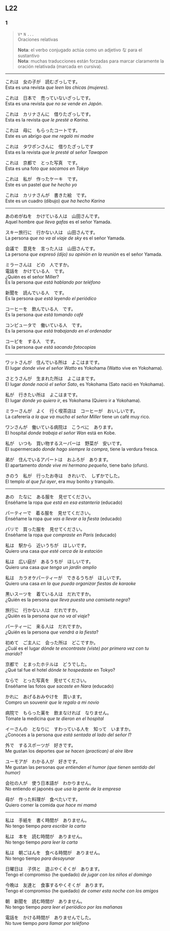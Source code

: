 L22
---


### 1

> ``` V* ``` ``` N ``` ``` ... ```  
> Oraciones relativas   
> 
> **Nota**: el verbo conjugado actúa como un adjetivo な para el sustantivo  
> **Nota**: muchas traducciones están forzadas para marcar claramente la oración relativada (marcada en cursiva). 

***

これは　女の子が　読むざっしです。  
Esta es una revista *que leen las chicas (mujeres)*.

これは　日本で　売っていないざっしです。  
Esta es una revista *que no se vende en Japón*.

これは　カリナさんに　借りたざっしです。  
Esta es la revista *que le presté a Karina.* 

これは　母に　もらったコートです。  
Este es un abrigo *que me regaló mi madre*

これは　タワポンさんに　借りたざっしです  
Esta es la revista *que le presté al señor Tawapon*

これは　京都で　とった写真　です。  
Esta es una foto *que sacamos en Tokyo*

これは　私が　作ったケーキ　です。  
Este es un pastel *que he hecho yo*

これは　カリナさんが　書きた絵　です。  
Este es un cuadro (dibujo) *que ha hecho Karina*

***

あのめがねを　かけている人は　山田さんです。  
Aquel hombre *que lleva gafas* es el señor Yamada. 

スキー旅行に　行かない人は　山田さんです。  
La persona *que no va al viaje de sky* es el señor Yamada. 

会議で　意見を　言った人は　山田さんです。  
La persona *que expresó (dijo) su opinión en la reunión* es el señor Yamada.

ミラーさんは　どの　人ですか。  
電話を　かけている人　です。  
¿Quién es el señor Miller?  
Es la persona *que está hablando por teléfono*

新聞を　読んでいる人　です。  
Es la persona *que está leyendo el periódico*

コーヒーを　飲んでいる人　です。  
Es la persona *que está tomando café*

コンピュータで　働いている人　です。  
Es la persona *que está trabajando en el ordenador*

コーピを　する人　です。  
Es la persona *que está sacando fotocopias*

***

ワットさんが　住んでいる所は　よこはまです。  
El lugar *donde vive el señor Watto* es Yokohama (Watto vive en Yokohama).

さとうさんが　生まれた所は　よこはまです。  
El lugar *donde nació el señor Sato*, es Yokohama (Sato nació en Yokohama).

私が　行きたい所は　よこはまです。  
El lugar *donde yo quiero ir*, es Yokohama (Quiero ir a Yokohama).

ミラーさんが　よく　行く喫茶店は　コーヒーが　おいしいです。  
La caferería *a la que va mucho el señor Miller* tiene un café muy rico.

ワンさんが　働いている病院は　こうべに　あります。  
El hospital *donde trabaja el señor Wan* está en Kobe.

私が　いつも　買い物するスーパーは　野菜が　安いです。  
El supermercado *donde hago siempre la compra*, tiene la verdura fresca.

弟が　住んでいるアパートは　おふろが　あります。  
El apartamento *donde vive mi hermano pequeño*, tiene baño (ofuro).

きのう　私が　行ったお寺は　きれいで、　しずかでした。  
El templo *al que fui ayer*, era muy bonito y tranquilo.

***

あの　たなに　ある服を　見せてください。  
Enséñame la ropa *que está en esa estantería* (educado)

パーティーで　着る服を　見せてください。  
Enséñame la ropa *que vas a llevar a la fiesta* (educado)

パリで　買った服を　見せてください。  
Enséñame la ropa *que compraste en París* (educado)

私は　駅から　近いうちが　ほしいです。  
Quiero una casa *que esté cerca de la estación*

私は　広い庭が　あるうちが　ほしいです。  
Quiero una casa *que tenga un jardín amplio*

私は　カラオケパーティーが　できるうちが　ほしいです。  
Quiero una casa *en la que pueda organizar fiestas de karaoke*

黒いスーツを　着ている人は　だれですか。  
¿Quién es la persona *que lleva puesta una camiseta negra*?

旅行に　行かない人は　だれですか。  
¿Quién es la persona *que no va al viaje*?

パーティーに　来る人は　だれですか。  
¿Quién es la persona *que vendrá a la fiesta*?

初めて　ご主人に　会った所は　どこですか。  
¿Cuál es el lugar *dónde te encontraste (viste) por primera vez con tu marido*?

京都で　とまったホテルは　どうでした。  
¿Qué tal fue el hotel *dónde te hospedaste* en Tokyo?

ならで　とった写真を　見せてください。  
Enséñame las fotos *que sacaste en Nara* (educado)

かれに　あげるおみやけを　買います。  
Compro un souvenir *que le regalo a mi novio*

病院で　もらった薬を　飲まなければ　なりません。  
Tómate la medicina *que te dieron en el hospital*

イーさんの　となりに　すわっている人を　知って　いますか。  
¿Conoces a la persona *que está sentada al lado del señor I*?

外で　するスポーツが　好きです。  
Me gustan los deportes *que se hacen (practican) al aire libre*

ユーモアが　わかる人が　好きです。  
Me gustan las personas *que entienden el humor (que tienen sentido del humor)*

会社の人が　使う日本語が　わかりません。  
No entiendo el japonés *que usa la gente de la empresa*

母が　作った料理が　食べたいです。  
Quiero comer la comida *que hace mi mamá*

***

私は　手紙を　書く時間が　ありません。  
No tengo tiempo *para escribir la carta*

私は　本を　読む時間が　ありません。  
No tengo tiempo *para leer la carta*

私は　朝ごはんを　食べる時間が　ありません。  
No tengo tiempo *para desayunar*

日曜日は　子供と　遊ぶやくそくが　あります。  
Tengo el compromiso (he quedado) *de jugar con los niños el domingo*

今晩は　友達と　食事するやくそくが　あります。  
Tengo el compromiso (he quedado) *de comer esta noche con los amigos*

朝　新聞を　読む時間が　ありません。  
No tengo tiempo *para leer el periódico por las mañanas*

電話を　かける時間が　ありませんでした。  
No tuve tiempo *para llamar por teléfono*
